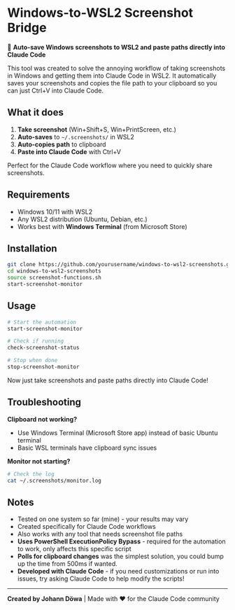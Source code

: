 # Windows-to-WSL2 Screenshot Bridge

🚀 **Auto-save Windows screenshots to WSL2 and paste paths directly into Claude Code**

This tool was created to solve the annoying workflow of taking screenshots in Windows and getting them into Claude Code in WSL2. It automatically saves your screenshots and copies the file path to your clipboard so you can just Ctrl+V into Claude Code.

## What it does

1. **Take screenshot** (Win+Shift+S, Win+PrintScreen, etc.)
2. **Auto-saves** to `~/.screenshots/` in WSL2  
3. **Auto-copies path** to clipboard
4. **Paste into Claude Code** with Ctrl+V

Perfect for the Claude Code workflow where you need to quickly share screenshots.

## Requirements

- Windows 10/11 with WSL2
- Any WSL2 distribution (Ubuntu, Debian, etc.)
- Works best with **Windows Terminal** (from Microsoft Store)

## Installation

```bash
git clone https://github.com/yourusername/windows-to-wsl2-screenshots.git
cd windows-to-wsl2-screenshots
source screenshot-functions.sh
start-screenshot-monitor
```

## Usage

```bash
# Start the automation
start-screenshot-monitor

# Check if running
check-screenshot-status

# Stop when done
stop-screenshot-monitor
```

Now just take screenshots and paste paths directly into Claude Code!

## Troubleshooting

**Clipboard not working?** 
- Use Windows Terminal (Microsoft Store app) instead of basic Ubuntu terminal
- Basic WSL terminals have clipboard sync issues

**Monitor not starting?**
```bash
# Check the log
cat ~/.screenshots/monitor.log
```

## Notes

- Tested on one system so far (mine) - your results may vary
- Created specifically for Claude Code workflows
- Also works with any tool that needs screenshot file paths
- **Uses PowerShell ExecutionPolicy Bypass** - required for the automation to work, only affects this specific script
- **Polls for clipboard changes** was the simplest solution, you could bump up the time from 500ms if wanted.
- **Developed with Claude Code** - if you need customizations or run into issues, try asking Claude Code to help modify the scripts!


---

**Created by Johann Döwa** | Made with ❤️ for the Claude Code community
